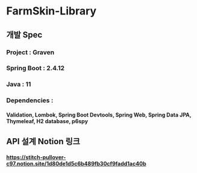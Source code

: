 # FarmSkin-Library
## 개발 Spec
### Project : Graven
### Spring Boot : 2.4.12
### Java : 11
### Dependencies : 
#### Validation, Lombok, Spring Boot Devtools, Spring Web, Spring Data JPA, Thymeleaf, H2 database, p6spy

## API 설계 Notion 링크
#### https://stitch-pullover-c97.notion.site/1d80de1d5c6b489fb30cf9fadd1ac40b
